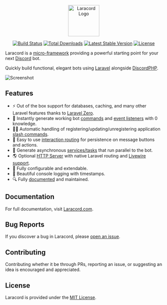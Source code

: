 <p align="center">
    <img title="Laracord" height="100" src="https://raw.githubusercontent.com/laracord/laracord.com/main/public/images/logo-full-dark.png" alt="Laracord Logo" />
</p>

<p align="center">
  <a href="https://github.com/laracord/framework/actions"><img src="https://img.shields.io/github/actions/workflow/status/laracord/framework/main.yml?branch=main&style=flat-square" alt="Build Status" /></a>
  <a href="https://packagist.org/packages/laracord/framework"><img src="https://img.shields.io/packagist/dt/laracord/framework.svg?style=flat-square" alt="Total Downloads" /></a>
  <a href="https://packagist.org/packages/laracord/framework"><img src="https://img.shields.io/packagist/v/laracord/framework.svg?label=framework&style=flat-square" alt="Latest Stable Version" /></a>
  <a href="https://packagist.org/packages/laracord/framework"><img src="https://img.shields.io/packagist/l/laracord/framework.svg?style=flat-square" alt="License" /></a>
</p>

Laracord is a [micro-framework](https://github.com/laracord/framework) providing a powerful starting point for your next [Discord](https://discord.com/developers/docs/intro) bot.

Quickly build functional, elegant bots using [Laravel](https://laravel.com/) alongside [DiscordPHP](https://github.com/discord-php/DiscordPHP).

![Screenshot](https://raw.githubusercontent.com/laracord/laracord.com/main/public/images/laracord-cli.png)

## Features

- ⚡️ Out of the box support for databases, caching, and many other Laravel features thanks to [Laravel Zero](https://laravel-zero.com/).
- 🚀 Instantly generate working bot [commands](https://laracord.com/docs/commands) and [event listeners](https://laracord.com/docs/events) with 0 knowledge.
- 🧑‍💻 Automatic handling of registering/updating/unregistering application [slash commands](https://laracord.com/docs/slash-commands).
- 🚚 Easy to use [interaction routing](https://laracord.com/docs/interactions) for persistence on message buttons and actions.
- 👷 Generate asynchronous [services/tasks](https://laracord.com/docs/services) that run parallel to the bot.
- 🌎 Optional [HTTP Server](https://laracord.com/docs/http-server) with native Laravel routing and [Livewire support](https://laracord.com/docs/livewire).
- 🔧 Fully configurable and extendable.
- 💄 Beautiful console logging with timestamps.
- 🔍️ Fully [documented](https://laracord.com) and maintained.

## Documentation

For full documentation, visit [Laracord.com](https://laracord.com).

## Bug Reports

If you discover a bug in Laracord, please [open an issue](https://github.com/laracord/framework/issues).

## Contributing

Contributing whether it be through PRs, reporting an issue, or suggesting an idea is encouraged and appreciated.

## License

Laracord is provided under the [MIT License](LICENSE.md).
